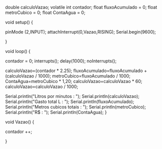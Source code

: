 
double calculoVazao;
volatile int contador;
float fluxoAcumulado = 0;
float metroCubico = 0;
float ContaAgua = 0;

void setup() {
  
  pinMode (2,INPUT);
  attachInterrupt(0,Vazao,RISING);
  Serial.begin(9600);

}

void loop() {
  
  contador = 0;
  interrupts();
  delay(1000);
  noInterrupts();

  calculoVazao=(contador * 2.25);
  fluxoAcumulado=fluxoAcumulado + (calculoVazao / 1000);
  metroCubico=fluxoAcumulado / 1000;
  ContaAgua=metroCubico * 1,20;
  calculoVazao=calculoVazao * 60;
  calculoVazao=calculoVazao / 1000;

  Serial.println("Litros por minutos : ");
  Serial.println(calculoVazao);
  Serial.println("Gasto total L : ");
  Serial.println(fluxoAcumulado);
  Serial.println("Metros cubicos totais : ");
  Serial.println(metroCubico);
  Serial.println("R$ : ");
  Serial.println(ContaAgua);
}

void Vazao() {

  contador ++;

}
